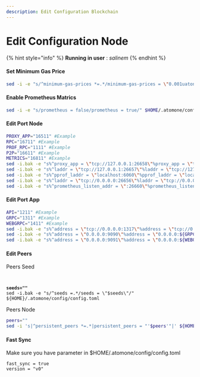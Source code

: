 ```yaml
---
description: Edit Configuration Blockchain
---
```


# Edit Configuration Node

{% hint style="info" %}
**Running in user** : _salinem_
{% endhint %}

#### Set Minimum Gas Price

```bash
sed -i -e "s/^minimum-gas-prices *=.*/minimum-gas-prices = \"0.001uatone \"/" $HOME/.atomone/config/app.toml
```

#### **Enable Prometheus Matrics**

```bash
sed -i -e "s/prometheus = false/prometheus = true/" $HOME/.atomone/config/config.toml
```

#### Edit Port Node

```bash
PROXY_APP="16511" #Example
RPC="16711" #Example
PROF_RPC="1111" #Example
P2P="16611" #Example
METRICS="16811" #Example
sed -i.bak -e "s%^proxy_app = \"tcp://127.0.0.1:26658\"%proxy_app = \"tcp://127.0.0.1:${PROXY_APP}\"%" $HOME/.atomone/config/config.toml 
sed -i.bak -e "s%^laddr = \"tcp://127.0.0.1:26657\"%laddr = \"tcp://127.0.0.1:${RPC}\"%" $HOME/.atomone/config/config.toml 
sed -i.bak -e "s%^pprof_laddr = \"localhost:6060\"%pprof_laddr = \"localhost:${PROF_RPC}\"%" $HOME/.atomone/config/config.toml 
sed -i.bak -e "s%^laddr = \"tcp://0.0.0.0:26656\"%laddr = \"tcp://0.0.0.0:${P2P}\"%" $HOME/.atomone/config/config.toml 
sed -i.bak -e "s%^prometheus_listen_addr = \":26660\"%prometheus_listen_addr = \":${METRICS}\"%" $HOME/.atomone/config/config.toml

```

#### Edit Port App

```bash
API="1211" #Example
GRPC="1311" #Example
WEBGRPC="1411" #Example
sed -i.bak -e "s%^address = \"tcp://0.0.0.0:1317\"%address = \"tcp://0.0.0.0:${API}\"%" $HOME/.atomone/config/app.toml
sed -i.bak -e "s%^address = \"0.0.0.0:9090\"%address = \"0.0.0.0:${GRPC}\"%" $HOME/.atomone/config/app.toml
sed -i.bak -e "s%^address = \"0.0.0.0:9091\"%address = \"0.0.0.0:${WEBGRPC}\"%" $HOME/.atomone/config/app.toml
```

#### Edit Peers

Peers Seed

<pre class="language-bash"><code class="lang-bash">

<strong>seeds=""
</strong>sed -i.bak -e "s/^seeds =.*/seeds = \"$seeds\"/" ${HOME}/.atomone/config/config.toml
</code></pre>

Peers Node

```bash
peers=""
sed -i 's|^persistent_peers *=.*|persistent_peers = "'$peers'"|' ${HOME}/.atomone/config/config.toml
```

#### Fast Sync

Make sure you have parameter in $HOME/.atomone/config/config.toml

```
fast_sync = true
version = "v0"
```
